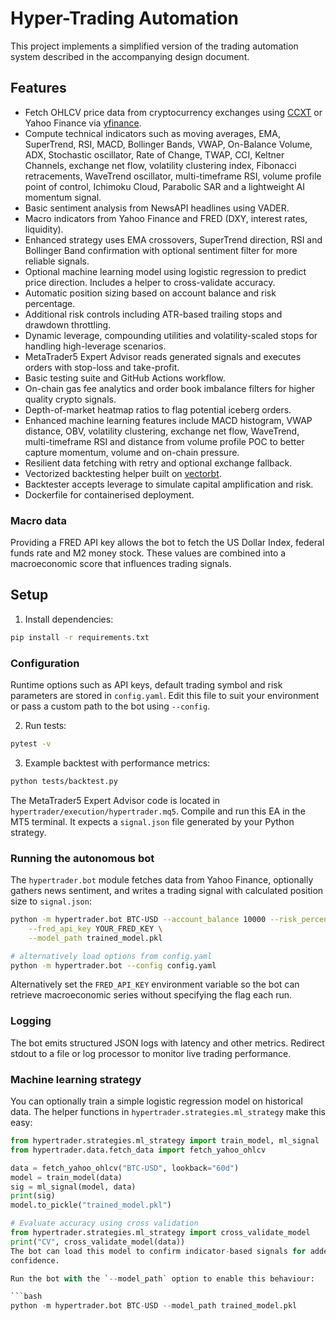 # Hyper-Trading Automation

This project implements a simplified version of the trading automation system described in the accompanying design document.

## Features

- Fetch OHLCV price data from cryptocurrency exchanges using [CCXT](https://github.com/ccxt/ccxt) or Yahoo Finance via [yfinance](https://github.com/ranaroussi/yfinance).
- Compute technical indicators such as moving averages, EMA, SuperTrend, RSI, MACD, Bollinger Bands, VWAP, On-Balance Volume,
  ADX, Stochastic oscillator, Rate of Change, TWAP, CCI, Keltner Channels, exchange net flow, volatility clustering index,
  Fibonacci retracements, WaveTrend oscillator, multi-timeframe RSI, volume profile point of control, Ichimoku Cloud,
  Parabolic SAR and a lightweight AI momentum signal.
- Basic sentiment analysis from NewsAPI headlines using VADER.
- Macro indicators from Yahoo Finance and FRED (DXY, interest rates, liquidity).
- Enhanced strategy uses EMA crossovers, SuperTrend direction, RSI and Bollinger Band confirmation with optional sentiment filter for more reliable signals.
- Optional machine learning model using logistic regression to predict price direction. Includes a helper to cross-validate accuracy.
- Automatic position sizing based on account balance and risk percentage.
- Additional risk controls including ATR-based trailing stops and drawdown throttling.
- Dynamic leverage, compounding utilities and volatility-scaled stops for handling
  high-leverage scenarios.
- MetaTrader5 Expert Advisor reads generated signals and executes orders with stop-loss and take-profit.
- Basic testing suite and GitHub Actions workflow.
- On-chain gas fee analytics and order book imbalance filters for higher quality crypto signals.
- Depth-of-market heatmap ratios to flag potential iceberg orders.
- Enhanced machine learning features include MACD histogram, VWAP distance, OBV, volatility clustering, exchange net flow,
  WaveTrend, multi-timeframe RSI and distance from volume profile POC to better capture momentum, volume and on-chain pressure.
- Resilient data fetching with retry and optional exchange fallback.
- Vectorized backtesting helper built on [vectorbt](https://github.com/vectorbt/vectorbt).
- Backtester accepts leverage to simulate capital amplification and risk.
- Dockerfile for containerised deployment.

### Macro data

Providing a FRED API key allows the bot to fetch the US Dollar Index, federal
funds rate and M2 money stock. These values are combined into a macroeconomic
score that influences trading signals.

## Setup

1. Install dependencies:

```bash
pip install -r requirements.txt
```

### Configuration

Runtime options such as API keys, default trading symbol and risk parameters
are stored in `config.yaml`. Edit this file to suit your environment or pass a
custom path to the bot using `--config`.

2. Run tests:

```bash
pytest -v
```
3. Example backtest with performance metrics:

```bash
python tests/backtest.py
```

The MetaTrader5 Expert Advisor code is located in `hypertrader/execution/hypertrader.mq5`. Compile and run this EA in the MT5 terminal. It expects a `signal.json` file generated by your Python strategy.

### Running the autonomous bot

The `hypertrader.bot` module fetches data from Yahoo Finance, optionally gathers news sentiment, and writes a trading signal with calculated position size to `signal.json`:

 ```bash
 python -m hypertrader.bot BTC-USD --account_balance 10000 --risk_percent 2 \
     --fred_api_key YOUR_FRED_KEY \
     --model_path trained_model.pkl

# alternatively load options from config.yaml
python -m hypertrader.bot --config config.yaml

 ```

Alternatively set the `FRED_API_KEY` environment variable so the bot can
retrieve macroeconomic series without specifying the flag each run.

### Logging

The bot emits structured JSON logs with latency and other metrics. Redirect
stdout to a file or log processor to monitor live trading performance.

### Machine learning strategy

You can optionally train a simple logistic regression model on historical data.
The helper functions in `hypertrader.strategies.ml_strategy` make this easy:

```python
from hypertrader.strategies.ml_strategy import train_model, ml_signal
from hypertrader.data.fetch_data import fetch_yahoo_ohlcv

data = fetch_yahoo_ohlcv("BTC-USD", lookback="60d")
model = train_model(data)
sig = ml_signal(model, data)
print(sig)
model.to_pickle("trained_model.pkl")

# Evaluate accuracy using cross validation
from hypertrader.strategies.ml_strategy import cross_validate_model
print("CV", cross_validate_model(data))
The bot can load this model to confirm indicator-based signals for added
confidence.

Run the bot with the `--model_path` option to enable this behaviour:

```bash
python -m hypertrader.bot BTC-USD --model_path trained_model.pkl
```
